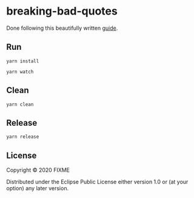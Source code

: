# breaking-bad-quotes

Done following this beautifully written [guide](https://www.rockyourcode.com/tutorial-clojurescript-app-with-reagent-for-beginners-part-1/).
## Run

``` shell
yarn install

yarn watch
```

## Clean

``` shell
yarn clean
```

## Release

``` shell
yarn release
```

## License

Copyright © 2020 FIXME

Distributed under the Eclipse Public License either version 1.0 or (at
your option) any later version.
